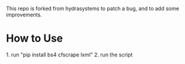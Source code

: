 This repo is forked from hydrasystems to patch a bug, and to add some improvements.
<h1>
  How to Use
 </h1>
 1. run "pip install bs4 cfscrape lxml"
 2. run the script
